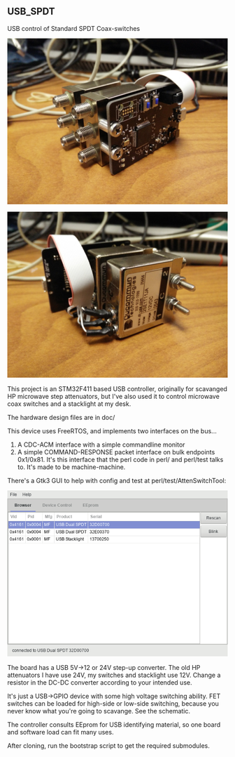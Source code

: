 ## USB_SPDT

USB control of Standard SPDT Coax-switches

![USB Dual Microwave Coax Switches](/doc/DualSPDT_Front.jpg)


![USB Dual Microwave Coax Switches](/doc/DualSPDT_Back.jpg)


This project is an STM32F411 based USB controller, originally for scavanged HP
microwave step attenuators, but I've also used it to control microwave coax
switches and a stacklight at my desk.

The hardware design files are in doc/

This device uses FreeRTOS, and implements two interfaces on the bus...

1. A CDC-ACM interface with a simple commandline monitor
2. A simple COMMAND-RESPONSE packet interface on bulk endpoints 0x1/0x81. It's
this interface that the perl code in perl/ and perl/test talks to. It's made to
be machine-machine.

There's a Gtk3 GUI to help with config and test at perl/test/AttenSwitchTool:

![AttenSwitchTool screenshot](/doc/Screenshot_AttenSwitchTool.png)

The board has a USB 5V->12 or 24V step-up converter. The old HP attenuators I
have use 24V, my switches and stacklight use 12V. Change a resistor in the
DC-DC converter according to your intended use.

It's just a USB->GPIO device with some high voltage switching ability. FET
switches can be loaded for high-side or low-side switching, because you never
know what you're going to scavange. See the schematic.

The controller consults EEprom for USB identifying material, so one board and
software load can fit many uses.

After cloning, run the bootstrap script to get the required submodules.
